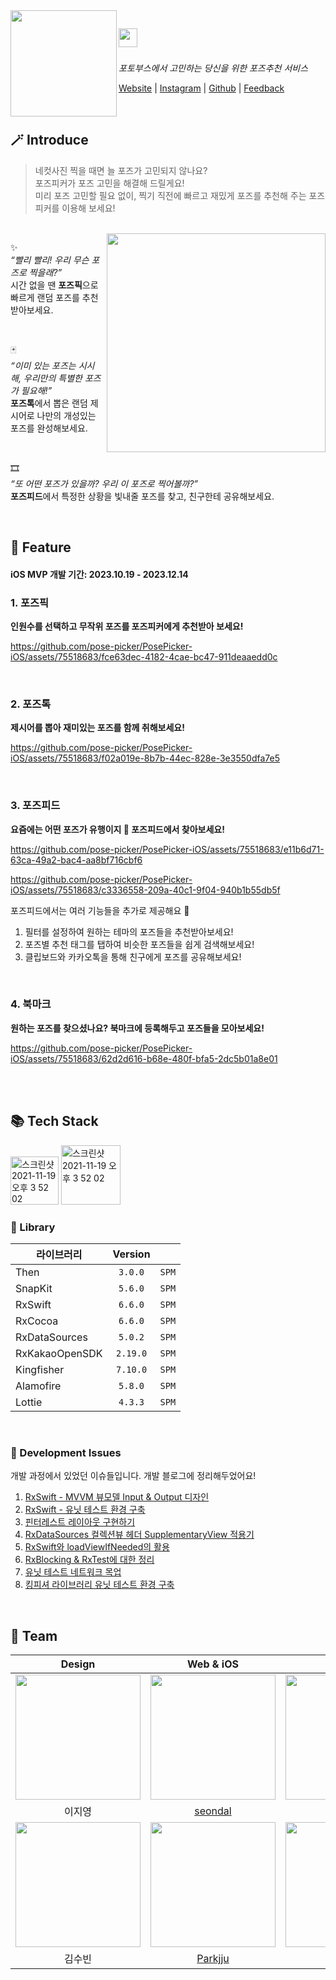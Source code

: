 <img align="left" width="170" src="https://github.com/pose-picker/.github/assets/75469131/012da976-4d52-45e9-abfc-fdd700b927be" />

<img height="30" src="https://github.com/pose-picker/.github/assets/75469131/87357edf-8a99-4d4e-88ce-afb48752e45e"/> &nbsp;
---

*포토부스에서 고민하는 당신을 위한 포즈추천 서비스*

<a href="https://www.posepicker.site/pick">Website</a> |  <a href='https://www.instagram.com/posepicker/'>Instagram</a> | <a href='https://github.com/pose-picker'>Github</a> | <a href='https://litt.ly/posepicker'>Feedback</a>

<br/>

## 🪄 Introduce

> 네컷사진 찍을 때면 늘 포즈가 고민되지 않나요? <br/>
포즈피커가 포즈 고민을 해결해 드릴게요! <br/>
미리 포즈 고민할 필요 없이, 찍기 직전에 빠르고 재밌게 포즈를 추천해 주는 포즈피커를 이용해 보세요!

<br/>

<img align="right" width="350" src="https://github.com/pose-picker/.github/assets/75469131/1e23a8de-d331-41ba-bc7a-f2bc62f7de01"/>

✨ <br/>
*“빨리 빨리! 우리 무슨 포즈로 찍을래?”* <br/>
시간 없을 땐 **포즈픽**으로 빠르게 랜덤 포즈를 추천받아보세요.

<br/>

🃏 <br/>
*“이미 있는 포즈는 시시해, 우리만의 특별한 포즈가 필요해!”* <br/>
**포즈톡**에서 뽑은 랜덤 제시어로 나만의 개성있는 포즈를 완성해보세요.

<br/>

🎞 <br/>
*“또 어떤 포즈가 있을까? 우리 이 포즈로 찍어볼까?”* <br/>
**포즈피드**에서 특정한 상황을 빛내줄 포즈를 찾고, 친구한테 공유해보세요.

<br/>

## 📱 Feature
#### iOS MVP 개발 기간: 2023.10.19 - 2023.12.14

### 1. 포즈픽
**인원수를 선택하고 무작위 포즈를 포즈피커에게 추천받아 보세요!**

https://github.com/pose-picker/PosePicker-iOS/assets/75518683/fce63dec-4182-4cae-bc47-911deaaedd0c

<br/>

### 2. 포즈톡
**제시어를 뽑아 재미있는 포즈를 함께 취해보세요!**

https://github.com/pose-picker/PosePicker-iOS/assets/75518683/f02a019e-8b7b-44ec-828e-3e3550dfa7e5

<br/>

### 3. 포즈피드
**요즘에는 어떤 포즈가 유행이지 🤔 포즈피드에서 찾아보세요!**

https://github.com/pose-picker/PosePicker-iOS/assets/75518683/e11b6d71-63ca-49a2-bac4-aa8bf716cbf6

https://github.com/pose-picker/PosePicker-iOS/assets/75518683/c3336558-209a-40c1-9f04-940b1b55db5f


포즈피드에서는 여러 기능들을 추가로 제공해요 👀
1. 필터를 설정하여 원하는 테마의 포즈들을 추천받아보세요!
2. 포즈별 추천 태그를 탭하여 비슷한 포즈들을 쉽게 검색해보세요!
3. 클립보드와 카카오톡을 통해 친구에게 포즈를 공유해보세요!

<br/>

### 4. 북마크
**원하는 포즈를 찾으셨나요? 북마크에 등록해두고 포즈들을 모아보세요!**

https://github.com/pose-picker/PosePicker-iOS/assets/75518683/62d2d616-b68e-480f-bfa5-2dc5b01a8e01

<br/>

<br/>

## 📚 Tech Stack

<img width="77" alt="스크린샷 2021-11-19 오후 3 52 02" src="https://img.shields.io/badge/iOS-16.0+-silver"> <img width="95" alt="스크린샷 2021-11-19 오후 3 52 02" src="https://img.shields.io/badge/Xcode-13.2.1-blue">

### 🎁 Library

| 라이브러리        | Version     |       |
| ----------------- | :-----:  | ----- |
| Then              | `3.0.0`  | `SPM` |
| SnapKit           | `5.6.0`  | `SPM` |
| RxSwift           | `6.6.0`  | `SPM` |
| RxCocoa           | `6.6.0`  | `SPM` |
| RxDataSources     | `5.0.2`  | `SPM` |
| RxKakaoOpenSDK    | `2.19.0` | `SPM` |
| Kingfisher        | `7.10.0` | `SPM` |
| Alamofire         | `5.8.0`  | `SPM` |
| Lottie            | `4.3.3`  | `SPM` |

<br/>

### 🤔 Development Issues
개발 과정에서 있었던 이슈들입니다. 개발 블로그에 정리해두었어요!

1. [RxSwift - MVVM 뷰모델 Input & Output 디자인](https://parkjju.github.io/vue-TIL/trash/230918-31.html)
2. [RxSwift - 유닛 테스트 환경 구축](https://parkjju.github.io/vue-TIL/trash/230918-32.html)
3. [핀터레스트 레이아웃 구현하기](https://parkjju.github.io/vue-TIL/trash/231123-34.html)
4. [RxDataSources 컬렉션뷰 헤더 SupplementaryView 적용기](https://parkjju.github.io/vue-TIL/trash/231125-35.html)
5. [RxSwift와 loadViewIfNeeded의 활용](https://parkjju.github.io/vue-TIL/trash/231128-36.html)
6. [RxBlocking & RxTest에 대한 정리](https://parkjju.github.io/vue-TIL/trash/231129-37.html)
7. [유닛 테스트 네트워크 목업](https://parkjju.github.io/vue-TIL/trash/231202-38.html)
8. [킹피셔 라이브러리 유닛 테스트 환경 구축](https://parkjju.github.io/vue-TIL/trash/231205-39.html)
<br/>

## 🙌 Team

| Design | Web & iOS | BackEnd |
|:-:|:-:|:-:|
|<img src='https://hackmd.io/_uploads/r1YwPun63.png' width="200" /> |<img src='https://avatars.githubusercontent.com/u/75469131?v=4' width="200" />|<img src="https://avatars.githubusercontent.com/u/67156494?v=4" width="200"/>|
| 이지영 | [seondal](https://github.com/seondal) | [olive-su](https://github.com/olive-su) |
|<img src="https://hackmd.io/_uploads/Bybimdn62.jpg" width="200"/> |<img src="https://avatars.githubusercontent.com/u/75518683?v=4" width="200"/>|<img src="https://avatars.githubusercontent.com/u/61766218?v=4" width="200"/>|
| 김수빈 |[Parkjju](https://github.com/Parkjju) | [leejw-lu](https://github.com/leejw-lu) |

<br/>
